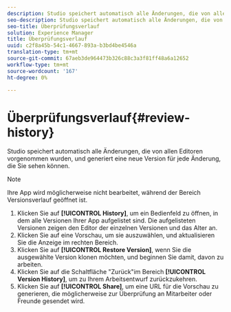 ```yaml
---
description: Studio speichert automatisch alle Änderungen, die von allen Editoren vorgenommen wurden, und generiert eine neue Version für jede Änderung, die Sie sehen können.
seo-description: Studio speichert automatisch alle Änderungen, die von allen Editoren vorgenommen wurden, und generiert eine neue Version für jede Änderung, die Sie sehen können.
seo-title: Überprüfungsverlauf
solution: Experience Manager
title: Überprüfungsverlauf
uuid: c2f8a45b-54c1-4667-893a-b3bd4be4546a
translation-type: tm+mt
source-git-commit: 67aeb3de964473b326c88c3a3f81ff48a6a12652
workflow-type: tm+mt
source-wordcount: '167'
ht-degree: 0%

---
```



# Überprüfungsverlauf{#review-history}

Studio speichert automatisch alle Änderungen, die von allen Editoren vorgenommen wurden, und generiert eine neue Version für jede Änderung, die Sie sehen können.

>[!NOTE]
>
>Ihre App wird möglicherweise nicht bearbeitet, während der Bereich Versionsverlauf geöffnet ist.

1. Klicken Sie auf **[!UICONTROL History]**, um ein Bedienfeld zu öffnen, in dem alle Versionen Ihrer App aufgelistet sind. Die aufgelisteten Versionen zeigen den Editor der einzelnen Versionen und das Alter an.
1. Klicken Sie auf eine Vorschau, um sie auszuwählen, und aktualisieren Sie die Anzeige im rechten Bereich.
1. Klicken Sie auf **[!UICONTROL Restore Version]**, wenn Sie die ausgewählte Version klonen möchten, und beginnen Sie damit, davon zu arbeiten.
1. Klicken Sie auf die Schaltfläche &quot;Zurück&quot;im Bereich **[!UICONTROL Version History]**, um zu Ihrem Arbeitsentwurf zurückzukehren.
1. Klicken Sie auf **[!UICONTROL Share]**, um eine URL für die Vorschau zu generieren, die möglicherweise zur Überprüfung an Mitarbeiter oder Freunde gesendet wird.

